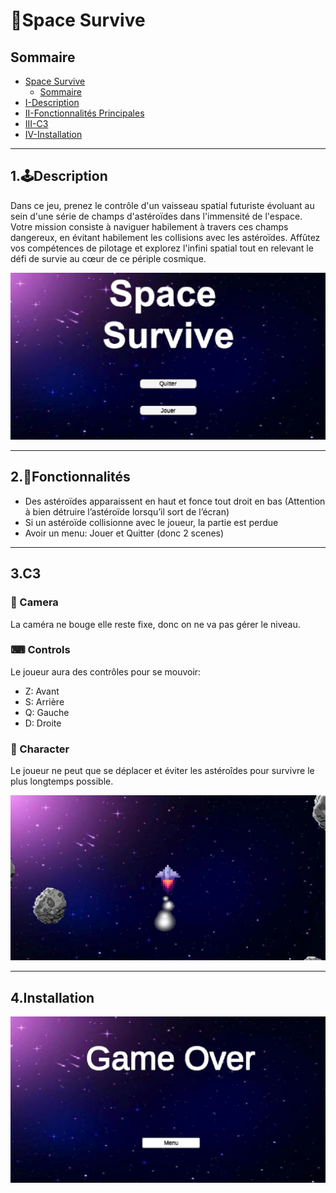 # 🚀Space Survive

## Sommaire

- [Space Survive](#🚀space-survive)
  - [Sommaire](#sommaire)
- [I-Description](#1🕹️description)
- [II-Fonctionnalités Principales](#2📝fonctionnalités)
- [III-C3](#3c3)
- [IV-Installation](#4installation)

---
## 1.🕹️Description
Dans ce jeu, prenez le contrôle d'un vaisseau spatial futuriste évoluant au sein d'une série de champs d'astéroïdes dans l'immensité de l'espace. Votre mission consiste à naviguer habilement à travers ces champs dangereux, en évitant habilement les collisions avec les astéroïdes. Affûtez vos compétences de pilotage et explorez l'infini spatial tout en relevant le défi de survie au cœur de ce périple cosmique.

![Image-02](/Image/Image-02.png)

---
## 2.📝Fonctionnalités
- Des astéroïdes apparaissent en haut et fonce tout droit en bas (Attention à bien détruire l’astéroïde lorsqu’il sort de l’écran)
- Si un astéroïde collisionne avec le joueur, la partie est perdue
- Avoir un menu: Jouer et Quitter (donc 2 scenes)

---
## 3.C3

### 🎥 Camera
La caméra ne bouge elle reste fixe, donc on ne va pas gérer le niveau.

### ⌨ Controls
Le joueur aura des contrôles pour se mouvoir:
- Z: Avant
- S: Arrière
- Q: Gauche
- D: Droite

### 🚀 Character
Le joueur ne peut que se déplacer et éviter les astéroîdes pour survivre le plus
longtemps possible.

![Image-03](/Image/Image-03.png)

---
## 4.Installation

![Image-04](/Image/Image-04.png)

